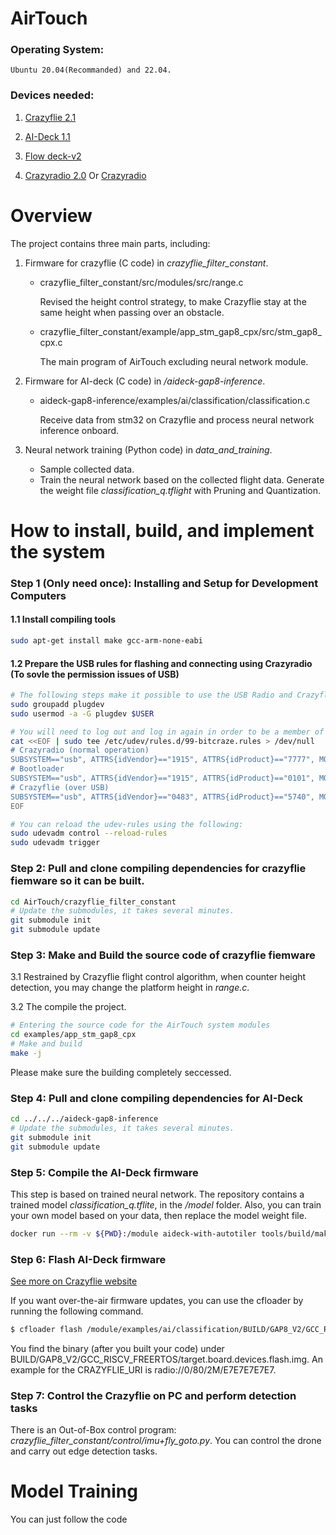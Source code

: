 # AirTouch


### Operating System: 
    Ubuntu 20.04(Recommanded) and 22.04.
### Devices needed:
1. [Crazyflie 2.1](https://www.bitcraze.io/products/old-products/crazyflie-2-1/)

2. [AI-Deck 1.1](https://www.bitcraze.io/products/ai-deck/)
    
3. [Flow deck-v2](https://www.bitcraze.io/products/flow-deck-v2/)

4. [Crazyradio 2.0](https://www.bitcraze.io/products/crazyradio-2-0/) Or [Crazyradio](https://www.bitcraze.io/products/crazyradio-pa/)


# Overview
The project contains three main parts, including:
1. Firmware for crazyflie (C code) in _crazyflie_filter_constant_.
    - crazyflie_filter_constant/src/modules/src/range.c

        Revised the height control strategy, to make Crazyflie stay at the same height when passing over an obstacle.

    - crazyflie_filter_constant/example/app_stm_gap8_cpx/src/stm_gap8_cpx.c
    
        The main program of AirTouch excluding neural network module.

2. Firmware for AI-deck (C code) in _/aideck-gap8-inference_.
    - aideck-gap8-inference/examples/ai/classification/classification.c

        Receive data from stm32 on Crazyflie and process neural network inference onboard. 

3. Neural network training (Python code) in _data_and_training_.
    - Sample collected data.
    - Train the neural network based on the collected flight data. Generate the weight file _classification_q.tflight_ with Pruning and Quantization.





# How to install, build, and implement the system
### Step 1 (Only need once): Installing and Setup for Development Computers
#### 1.1 Install compiling tools
```bash
sudo apt-get install make gcc-arm-none-eabi
```
#### 1.2 Prepare the USB rules for flashing and connecting using Crazyradio (To sovle the permission issues of USB)
```bash
# The following steps make it possible to use the USB Radio and Crazyflie 2 over USB without being root.
sudo groupadd plugdev
sudo usermod -a -G plugdev $USER
```
```bash
# You will need to log out and log in again in order to be a member of the plugdev group. Copy-paste the following in your console, this will create the file /etc/udev/rules.d/99-bitcraze.rules:
cat <<EOF | sudo tee /etc/udev/rules.d/99-bitcraze.rules > /dev/null
# Crazyradio (normal operation)
SUBSYSTEM=="usb", ATTRS{idVendor}=="1915", ATTRS{idProduct}=="7777", MODE="0664", GROUP="plugdev"
# Bootloader
SUBSYSTEM=="usb", ATTRS{idVendor}=="1915", ATTRS{idProduct}=="0101", MODE="0664", GROUP="plugdev"
# Crazyflie (over USB)
SUBSYSTEM=="usb", ATTRS{idVendor}=="0483", ATTRS{idProduct}=="5740", MODE="0664", GROUP="plugdev"
EOF
```
```bash
# You can reload the udev-rules using the following:
sudo udevadm control --reload-rules
sudo udevadm trigger
```

### Step 2: Pull and clone compiling dependencies for __crazyflie fiemware__ so it can be built.
```bash
cd AirTouch/crazyflie_filter_constant
# Update the submodules, it takes several minutes.
git submodule init
git submodule update
```
### Step 3: Make and Build the source code of __crazyflie fiemware__
3.1 Restrained by Crazyflie flight control algorithm, when counter height detection, you may change the platform height in _range.c_. 

3.2 The compile the project.

```bash
# Entering the source code for the AirTouch system modules
cd examples/app_stm_gap8_cpx
# Make and build
make -j
```
Please make sure the building completely seccessed.


### Step 4: Pull and clone compiling dependencies for __AI-Deck__
```bash
cd ../../../aideck-gap8-inference
# Update the submodules, it takes several minutes.
git submodule init
git submodule update
```

### Step 5: Compile the AI-Deck firmware
This step is based on trained neural network. The repository contains a trained model _classification_q.tflite_, in the _/model_ folder. Also, you can train your own model based on your data, then replace the model weight file. 
```bash
docker run --rm -v ${PWD}:/module aideck-with-autotiler tools/build/make-example examples/ai/classification clean model build image
```



### Step 6: Flash AI-Deck firmware 
[See more on Crazyflie website](https://www.bitcraze.io/documentation/repository/aideck-gap8-examples/master/infrastructure/flashing/)

If you want over-the-air firmware updates, you can use the cfloader by running the following command.
```bash
$ cfloader flash /module/examples/ai/classification/BUILD/GAP8_V2/GCC_RISCV_FREERTOS/classification deck-bcAI:gap8-fw -w [CRAZYFLIE_URI]
```
You find the binary (after you built your code) under BUILD/GAP8_V2/GCC_RISCV_FREERTOS/target.board.devices.flash.img. An example for the CRAZYFLIE_URI is radio://0/80/2M/E7E7E7E7E7.


### Step 7: Control the Crazyflie on PC and perform detection tasks 
There is an Out-of-Box control program: _crazyflie_filter_constant/control/imu+fly_goto.py_. You can control the drone and carry out edge detection tasks.

# Model Training
You can just follow the code 